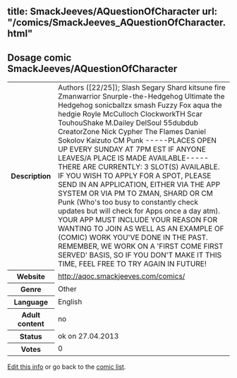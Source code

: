 title: SmackJeeves/AQuestionOfCharacter
url: "/comics/SmackJeeves_AQuestionOfCharacter.html"
---
Dosage comic SmackJeeves/AQuestionOfCharacter
-----------------------------------------

<p id="msg"></p>
<script type="text/javascript">
if (window.location.search === '?edit_info_mail=sent_ok') {
  var elem = document.getElementById("msg");
  elem.innerHTML = 'Edited information sucessfully sent.';
  elem.className = 'ok';
}
</script>
<table class="comicinfo">
<tr>
<th>Description</th><td>Authors ([22/25]); Slash Segary Shard kitsune fire Zmanwarrior Snurple-the-Hedgehog Ultimate the Hedgehog sonicballzx smash Fuzzy Fox aqua the hedgie Royle McCulloch ClockworkTH Scar TouhouShake M.Dailey DelSoul 55dubdub CreatorZone Nick Cypher The Flames Daniel Sokolov Kaizuto CM Punk -----PLACES OPEN UP EVERY SUNDAY AT 7PM EST IF ANYONE LEAVES/A PLACE IS MADE AVAILABLE----- THERE ARE CURRENTLY: 3 SLOT(S) AVAILABLE. IF YOU WISH TO APPLY FOR A SPOT, PLEASE SEND IN AN APPLICATION, EITHER VIA THE APP SYSTEM OR VIA PM TO ZMAN, SHARD OR CM Punk (Who's too busy to constantly check updates but will check for Apps once a day atm). YOUR APP MUST INCLUDE YOUR REASON FOR WANTING TO JOIN AS WELL AS AN EXAMPLE OF (COMIC) WORK YOU'VE DONE IN THE PAST. REMEMBER, WE WORK ON A 'FIRST COME FIRST SERVED' BASIS, SO IF YOU DON'T MAKE IT THIS TIME, FEEL FREE TO TRY AGAIN IN FUTURE!</td>
</tr>
<tr>
<th>Website</th><td><a href="http://aqoc.smackjeeves.com/comics/">http://aqoc.smackjeeves.com/comics/</a></td>
</tr>
<tr>
<th>Genre</th><td>Other</td>
</tr>
<tr>
<th>Language</th><td>English</td>
</tr>
<tr>
<th>Adult content</th><td>no</td>
</tr>
<tr>
<th>Status</th><td>ok on 27.04.2013</td>
</tr>
<tr>
<th>Votes</th><td>0</td>
</tr>
</table>

[Edit this info](SmackJeeves_AQuestionOfCharacter_edit.html) or go back to the [comic list](../comic-index.html).

